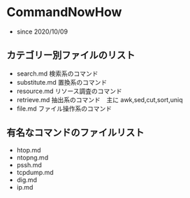 # CommandNowHow
- since 2020/10/09
  
## カテゴリー別ファイルのリスト
- search.md    検索系のコマンド
- substitute.md 置換系のコマンド
- resource.md  リソース調査のコマンド
- retrieve.md  抽出系のコマンド　主に awk,sed,cut,sort,uniq
- file.md      ファイル操作系のコマンド

## 有名なコマンドのファイルリスト
- htop.md
- ntopng.md
- pssh.md
- tcpdump.md
- dig.md
- ip.md